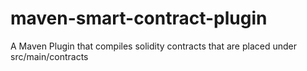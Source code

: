 # maven-smart-contract-plugin
A Maven Plugin that compiles solidity contracts that are placed under src/main/contracts
